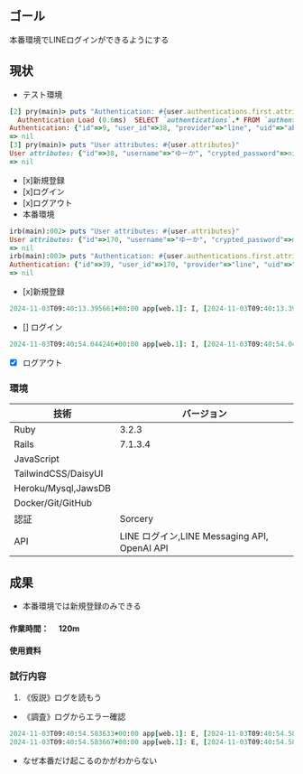 ## ゴール
本番環境でLINEログインができるようにする
## 現状

<!--タスク分解（何ができて、何ができてないかを可視化）-->

- テスト環境
```ruby
[2] pry(main)> puts "Authentication: #{user.authentications.first.attributes}"
  Authentication Load (0.6ms)  SELECT `authentications`.* FROM `authentications` WHERE `authentications`.`user_id` = 38 ORDER BY `authentications`.`id` ASC LIMIT 1
Authentication: {"id"=>9, "user_id"=>38, "provider"=>"line", "uid"=>"abc1234", "created_at"=>Sun, 03 Nov 2024 18:24:32.884679000 JST +09:00, "updated_at"=>Sun, 03 Nov 2024 18:24:32.884679000 JST +09:00}
=> nil
[3] pry(main)> puts "User attributes: #{user.attributes}"
User attributes: {"id"=>38, "username"=>"ゆーか", "crypted_password"=>nil, "salt"=>nil, "created_at"=>Sun, 03 Nov 2024 18:24:32.856276000 JST +09:00, "updated_at"=>Sun, 03 Nov 2024 18:24:32.906502000 JST +09:00, "profile_image_url"=>nil, "email"=>nil, "provider"=>"line", "uid"=>"abc1234"}
=> nil
```
  - [x]新規登録
  - [x]ログイン
  - [x]ログアウト
- 本番環境
```ruby
irb(main):002> puts "User attributes: #{user.attributes}"
User attributes: {"id"=>170, "username"=>"ゆーか", "crypted_password"=>nil, "salt"=>nil, "created_at"=>Sun, 03 Nov 2024 18:24:24.074432000 JST +09:00, "updated_at"=>Sun, 03 Nov 2024 18:24:24.100032000 JST +09:00, "profile_image_url"=>nil, "email"=>nil, "provider"=>"line", "uid"=>"abc1234"}
=> nil
irb(main):003> puts "Authentication: #{user.authentications.first.attributes}"
Authentication: {"id"=>39, "user_id"=>170, "provider"=>"line", "uid"=>"abc1234", "created_at"=>Sun, 03 Nov 2024 18:24:24.085539000 JST +09:00, "updated_at"=>Sun, 03 Nov 2024 18:24:24.085539000 JST +09:00}
=> nil
```
  - [x]新規登録
  ```ruby
  2024-11-03T09:40:13.395661+00:00 app[web.1]: I, [2024-11-03T09:40:13.395597 #24]  INFO -- : [b6a62f6a-98fe-43e6-88d9-8fe12425632e] User saved successfully: {"id"=>173, "username"=>"ゆーか", "crypted_password"=>nil, "salt"=>nil, "created_at"=>Sun, 03 Nov 2024 18:40:13.368894000 JST +09:00, "updated_at"=>Sun, 03 Nov 2024 18:40:13.390226000 JST +09:00, "profile_image_url"=>nil, "email"=>nil, "provider"=>"line", "uid"=>"abc1234"}
  ```

  - [] ログイン
  ```ruby
  2024-11-03T09:40:54.044246+00:00 app[web.1]: I, [2024-11-03T09:40:54.044219 #9]  INFO -- : [005e355c-6c67-47f3-be3f-4797925976a7]   Parameters: {"provider"=>"line", "code"=>"iAvqcBmzRDrxpUBNDtSd", "state"=>"be13c3a52e188cf618f2b4c81477f6a7"}
  ```
  - [x] ログアウト

### 環境

| 技術                | バージョン                                   |
-------------------------------------------- | --- |
| Ruby                | 3.2.3                                        |
| Rails               | 7.1.3.4                                      |
| JavaScript          |                                              |
| TailwindCSS/DaisyUI |                                              |
| Heroku/Mysql,JawsDB |                                              |
| Docker/Git/GitHub   |                                              |
| 認証                | Sorcery                                      |     |
| API                 | LINE ログイン,LINE Messaging API, OpenAI API |

## 成果

<!--現状から持ってきて、ToDo更新して考察-->
- 本番環境では新規登録のみできる
#### 作業時間：　 120m

#### 使用資料

### 試行内容

<!--仮説→調査→検証→結果と考察-->

1. 《仮説》ログを読もう

- 《調査》ログからエラー確認

```ruby
2024-11-03T09:40:54.583633+00:00 app[web.1]: E, [2024-11-03T09:40:54.583558 #9] ERROR -- : [005e355c-6c67-47f3-be3f-4797925976a7] OAuth Error: ActiveRecord::RecordNotUnique - Mysql2::Error: Duplicate entry 'ゆーか' for key 'users.index_users_on_username'
2024-11-03T09:40:54.583667+00:00 app[web.1]: E, [2024-11-03T09:40:54.583629 #9] ERROR -- : [005e355c-6c67-47f3-be3f-4797925976a7] /app/vendor/bundle/ruby/3.2.0/gems/mysql2-0.5.6/lib/mysql2/client.rb:151:in `_query'
```
- なぜ本番だけ起こるのかがわからない
